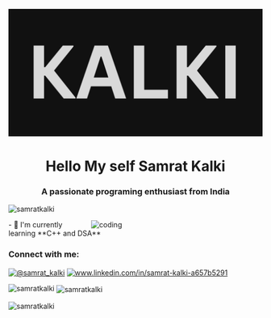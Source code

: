 ![logo](https://github.com/SAMRATKALKI/SAMRATKALKI/blob/main/art%20day%20(2).png)
<h1 align="center">Hello My self Samrat Kalki</h1>
<h3 align="center">A passionate programing enthusiast from India</h3>

<p align="left"> <img src="https://komarev.com/ghpvc/?username=samratkalki&label=Profile%20views&color=0e75b6&style=flat" alt="samratkalki" /> </p>

<img align="right" alt="coding" width="340" src="https://camo.githubusercontent.com/c1dcb74cc1c1835b1d716f5051499a2814c683c806b15f04b0eba492863703e9/68747470733a2f2f63646e2e6472696262626c652e636f6d2f75736572732f3733303730332f73637265656e73686f74732f363538313234332f6176656e746f2e676966">
- 🌱 I'm currently learning **C++ and DSA**

<h3 align="left">Connect with me:</h3>
<p align="left">
<a href="https://twitter.com/@samrat_kalki" target="blank"><img align="center" src="https://raw.githubusercontent.com/rahuldkjain/github-profile-readme-generator/master/src/images/icons/Social/twitter.svg" alt="@samrat_kalki" height="30" width="40" /></a>
<a href="https://linkedin.com/in/www.linkedin.com/in/samrat-kalki-a657b5291" target="blank"><img align="center" src="https://raw.githubusercontent.com/rahuldkjain/github-profile-readme-generator/master/src/images/icons/Social/linked-in-alt.svg" alt="www.linkedin.com/in/samrat-kalki-a657b5291" height="30" width="40" /></a>
</p>

<p><img align="left" src="https://github-readme-stats.vercel.app/api/top-langs?username=samratkalki&show_icons=true&locale=en&layout=compact" alt="samratkalki" /></p>

<p>&nbsp;<img align="center" src="https://github-readme-stats.vercel.app/api?username=samratkalki&show_icons=true&locale=en" alt="samratkalki" /></p>

<p><img align="center" src="https://github-readme-streak-stats.herokuapp.com/?user=samratkalki&" alt="samratkalki" /></p>
